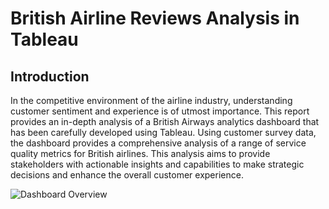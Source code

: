 # British Airline Reviews Analysis in Tableau
## Introduction

In the competitive environment of the airline industry, understanding customer sentiment and experience is of utmost importance. This report provides an in-depth analysis of a British Airways analytics dashboard that has been carefully developed using Tableau. Using customer survey data, the dashboard provides a comprehensive analysis of a range of service quality metrics for British airlines. This analysis aims to provide stakeholders with actionable insights and capabilities to make strategic decisions and enhance the overall customer experience.

![Dashboard Overview](https://drive.google.com/uc?export=view&id=1SMHtidxUaU7SUtaiPFcr52E_mHwIoZbj)

